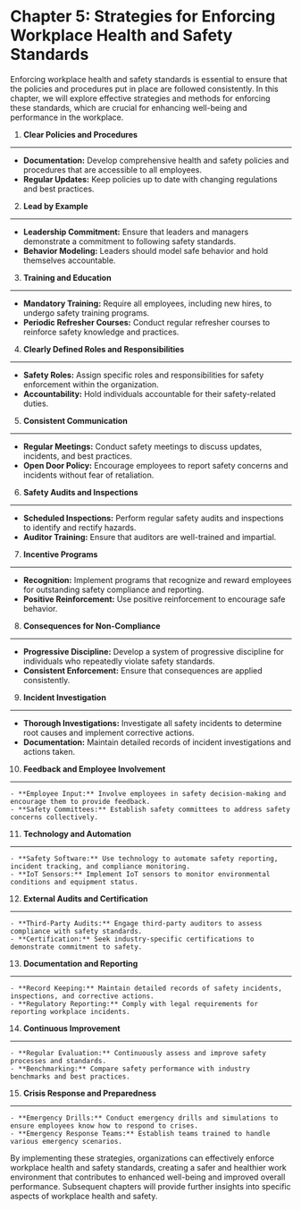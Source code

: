 Chapter 5: Strategies for Enforcing Workplace Health and Safety Standards
=========================================================================

Enforcing workplace health and safety standards is essential to ensure that the policies and procedures put in place are followed consistently. In this chapter, we will explore effective strategies and methods for enforcing these standards, which are crucial for enhancing well-being and performance in the workplace.

1. **Clear Policies and Procedures**
------------------------------------

* **Documentation:** Develop comprehensive health and safety policies and procedures that are accessible to all employees.
* **Regular Updates:** Keep policies up to date with changing regulations and best practices.

2. **Lead by Example**
----------------------

* **Leadership Commitment:** Ensure that leaders and managers demonstrate a commitment to following safety standards.
* **Behavior Modeling:** Leaders should model safe behavior and hold themselves accountable.

3. **Training and Education**
-----------------------------

* **Mandatory Training:** Require all employees, including new hires, to undergo safety training programs.
* **Periodic Refresher Courses:** Conduct regular refresher courses to reinforce safety knowledge and practices.

4. **Clearly Defined Roles and Responsibilities**
-------------------------------------------------

* **Safety Roles:** Assign specific roles and responsibilities for safety enforcement within the organization.
* **Accountability:** Hold individuals accountable for their safety-related duties.

5. **Consistent Communication**
-------------------------------

* **Regular Meetings:** Conduct safety meetings to discuss updates, incidents, and best practices.
* **Open Door Policy:** Encourage employees to report safety concerns and incidents without fear of retaliation.

6. **Safety Audits and Inspections**
------------------------------------

* **Scheduled Inspections:** Perform regular safety audits and inspections to identify and rectify hazards.
* **Auditor Training:** Ensure that auditors are well-trained and impartial.

7. **Incentive Programs**
-------------------------

* **Recognition:** Implement programs that recognize and reward employees for outstanding safety compliance and reporting.
* **Positive Reinforcement:** Use positive reinforcement to encourage safe behavior.

8. **Consequences for Non-Compliance**
--------------------------------------

* **Progressive Discipline:** Develop a system of progressive discipline for individuals who repeatedly violate safety standards.
* **Consistent Enforcement:** Ensure that consequences are applied consistently.

9. **Incident Investigation**
-----------------------------

* **Thorough Investigations:** Investigate all safety incidents to determine root causes and implement corrective actions.
* **Documentation:** Maintain detailed records of incident investigations and actions taken.

10. **Feedback and Employee Involvement**
-----------------------------------------

    - **Employee Input:** Involve employees in safety decision-making and encourage them to provide feedback.
    - **Safety Committees:** Establish safety committees to address safety concerns collectively.

11. **Technology and Automation**
---------------------------------

    - **Safety Software:** Use technology to automate safety reporting, incident tracking, and compliance monitoring.
    - **IoT Sensors:** Implement IoT sensors to monitor environmental conditions and equipment status.

12. **External Audits and Certification**
-----------------------------------------

    - **Third-Party Audits:** Engage third-party auditors to assess compliance with safety standards.
    - **Certification:** Seek industry-specific certifications to demonstrate commitment to safety.

13. **Documentation and Reporting**
-----------------------------------

    - **Record Keeping:** Maintain detailed records of safety incidents, inspections, and corrective actions.
    - **Regulatory Reporting:** Comply with legal requirements for reporting workplace incidents.

14. **Continuous Improvement**
------------------------------

    - **Regular Evaluation:** Continuously assess and improve safety processes and standards.
    - **Benchmarking:** Compare safety performance with industry benchmarks and best practices.

15. **Crisis Response and Preparedness**
----------------------------------------

    - **Emergency Drills:** Conduct emergency drills and simulations to ensure employees know how to respond to crises.
    - **Emergency Response Teams:** Establish teams trained to handle various emergency scenarios.

By implementing these strategies, organizations can effectively enforce workplace health and safety standards, creating a safer and healthier work environment that contributes to enhanced well-being and improved overall performance. Subsequent chapters will provide further insights into specific aspects of workplace health and safety.
